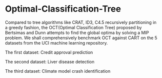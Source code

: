 # Optimal-Classification-Tree
Compared to tree algorithms like CRAT, ID3, C4.5 recursively partitioning in a greedy fashion, the OCT(Optimal Classification Tree) proposed by Bertsimas and Dunn attempts to find the global optima by solving a MIP problem. We shall comprehensively benchmark OCT against CART on the 5 datasets from the UCI machine learning repository.

The first dataset: Credit approval prediction

The second dataset: Liver disease detection

The third dataset: Climate model crash identification
